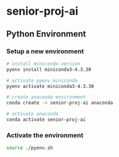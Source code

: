 # senior-proj-ai

## Python Environment

### Setup a new environment

```sh
# install miniconda version
pyenv install miniconda3-4.3.30

# activate pyenv miniconda
pyenv activate miniconda3-4.3.30

# create anaconda environment
conda create -n senior-proj-ai anaconda

# activate anaconda
conda activate senior-proj-ai
```

### Activate the environment

```sh
source ./pyenv.sh
```
